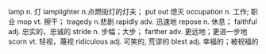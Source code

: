 lamp n. 灯
lamplighter n.点燃街灯的灯夫；
put out 熄灭
occupation n. 工作; 职业
mop vt. 擦干；
tragedy n.悲剧
rapidly adv. 迅速地
repose n. 休息；
faithful adj. 忠实的，忠诚的
stride n. 步幅；大步；
farther adv. 更远地；更进一步地
scorn vt. 轻视，蔑视
ridiculous adj. 可笑的, 荒谬的
blest adj. 幸福的；被祝福的

